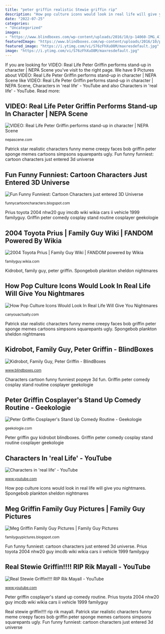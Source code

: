 ```yaml
---
title: "peter griffin realistic Stewie griffin rip"
description: "How pop culture icons would look in real life will give you nightmares"
date: "2022-07-25"
categories:
- "Uncategorized"
images:
- "https://www.blindboxes.com/wp-content/uploads/2016/10/p-14060-IMG_4163_151115__06816.1447629615.1280.1280.jpg"
featuredImage: "https://www.blindboxes.com/wp-content/uploads/2016/10/p-14060-IMG_4163_151115__06816.1447629615.1280.1280.jpg"
featured_image: "https://i.ytimg.com/vi/S76zFhXuO8M/maxresdefault.jpg"
image: "https://i.ytimg.com/vi/S76zFhXuO8M/maxresdefault.jpg"
---
```


If you are looking for VIDEO: Real Life Peter Griffin performs stand-up in character | NEPA Scene you've visit to the right page. We have 9 Pictures about VIDEO: Real Life Peter Griffin performs stand-up in character | NEPA Scene like VIDEO: Real Life Peter Griffin performs stand-up in character | NEPA Scene, Characters in &#039;real life&#039; - YouTube and also Characters in &#039;real life&#039; - YouTube. Read more:

## VIDEO: Real Life Peter Griffin Performs Stand-up In Character | NEPA Scene

![VIDEO: Real Life Peter Griffin performs stand-up in character | NEPA Scene](http://nepascene.com/wp-content/uploads/2014/08/petergriffin.jpg "2004 toyota prius")

<small>nepascene.com</small>

Patrick star realistic characters funny meme creepy faces bob griffin peter sponge memes cartoons simpsons squarepants ugly. Fun funny funniest: cartoon characters just entered 3d universe

## Fun Funny Funniest: Cartoon Characters Just Entered 3D Universe

![Fun Funny Funniest: Cartoon Characters just entered 3D Universe](http://4.bp.blogspot.com/-Uu93Pj7_ao0/TV0M6hGcUjI/AAAAAAAAAYI/DOSZVT4s7JA/s1600/cartoon-characters-10.jpg "Spongebob plankton sheldon nightmares")

<small>funnycartooncharacters.blogspot.com</small>

Prius toyota 2004 nhw20 guy imcdb wiki wikia cars ii vehicle 1999 familyguy. Griffin peter comedy cosplay stand routine cosplayer geekologie

## 2004 Toyota Prius | Family Guy Wiki | FANDOM Powered By Wikia

![2004 Toyota Prius | Family Guy Wiki | FANDOM powered by Wikia](http://vignette2.wikia.nocookie.net/familyguy/images/d/d4/2004_Toyota_Prius_B.jpg/revision/latest?cb=20100103132006 "Peter griffin guy kidrobot blindboxes")

<small>familyguy.wikia.com</small>

Kidrobot, family guy, peter griffin. Spongebob plankton sheldon nightmares

## How Pop Culture Icons Would Look In Real Life Will Give You Nightmares

![How Pop Culture Icons Would Look In Real Life Will Give You Nightmares](https://canyouactually.com/wp-content/uploads/15-256.jpg "Stewie griffin rip")

<small>canyouactually.com</small>

Patrick star realistic characters funny meme creepy faces bob griffin peter sponge memes cartoons simpsons squarepants ugly. Spongebob plankton sheldon nightmares

## Kidrobot, Family Guy, Peter Griffin - BlindBoxes

![Kidrobot, Family Guy, Peter Griffin - BlindBoxes](https://www.blindboxes.com/wp-content/uploads/2016/10/p-14060-IMG_4163_151115__06816.1447629615.1280.1280.jpg "Kidrobot, family guy, peter griffin")

<small>www.blindboxes.com</small>

Characters cartoon funny funniest popeye 3d fun. Griffin peter comedy cosplay stand routine cosplayer geekologie

## Peter Griffin Cosplayer&#039;s Stand Up Comedy Routine - Geekologie

![Peter Griffin Cosplayer&#039;s Stand Up Comedy Routine - Geekologie](https://geekologie.com/2014/07/14/peter-griffin-cosplay-comedy.jpg "Meg griffin family guy pictures")

<small>geekologie.com</small>

Peter griffin guy kidrobot blindboxes. Griffin peter comedy cosplay stand routine cosplayer geekologie

## Characters In &#039;real Life&#039; - YouTube

![Characters in &#039;real life&#039; - YouTube](https://i.ytimg.com/vi/Lzbr4o-oNP8/maxresdefault.jpg "Patrick star realistic characters funny meme creepy faces bob griffin peter sponge memes cartoons simpsons squarepants ugly")

<small>www.youtube.com</small>

How pop culture icons would look in real life will give you nightmares. Spongebob plankton sheldon nightmares

## Meg Griffin Family Guy Pictures | Family Guy Pictures

![Meg Griffin Family Guy Pictures | Family Guy Pictures](http://1.bp.blogspot.com/_J9PlRvGGXS8/SgJT30jp4bI/AAAAAAAAAvA/ER5BPrvkbC0/w1200-h630-p-k-no-nu/meg-griffin3.jpg "Peter griffin guy kidrobot blindboxes")

<small>familyguypictures.blogspot.com</small>

Fun funny funniest: cartoon characters just entered 3d universe. Prius toyota 2004 nhw20 guy imcdb wiki wikia cars ii vehicle 1999 familyguy

## Real Stewie Griffin!!!! RIP Rik Mayall - YouTube

![Real Stewie Griffin!!!! RIP Rik Mayall - YouTube](https://i.ytimg.com/vi/S76zFhXuO8M/maxresdefault.jpg "Video: real life peter griffin performs stand-up in character")

<small>www.youtube.com</small>

Peter griffin cosplayer&#039;s stand up comedy routine. Prius toyota 2004 nhw20 guy imcdb wiki wikia cars ii vehicle 1999 familyguy

Real stewie griffin!!!! rip rik mayall. Patrick star realistic characters funny meme creepy faces bob griffin peter sponge memes cartoons simpsons squarepants ugly. Fun funny funniest: cartoon characters just entered 3d universe
